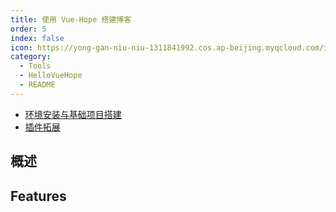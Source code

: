 ```yaml
---
title: 使用 Vue-Hope 搭建博客
order: 5
index: false
icon: https://yong-gan-niu-niu-1311841992.cos.ap-beijing.myqcloud.com/images/file_type_vueconfig.svg
category:
  - Tools
  - HelloVueHope
  - README
---
```


- [环境安装与基础项目搭建](vue-hope-01.md)
- [插件拓展](vue-hope-02.md)


## 概述


## Features

